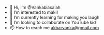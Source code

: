 - 👋 Hi, I’m @Vankabiasalah
- 👀 I’m interested to maki! 
- 🌱 I’m currently learning for making you laugh
- 💞️ I’m looking to collaborate on YouTube kid
- 📫 How to reach me akbarvanka@gmail.com

<!---
Vankabiasalah/Vankabiasalah is a ✨ special ✨ repository because its `README.md` (this file) appears on your GitHub profile.
You can click the Preview link to take a look at your changes.
--->
